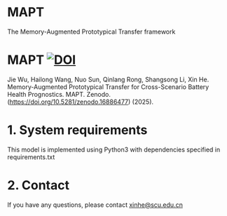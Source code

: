 # MAPT
The Memory-Augmented Prototypical Transfer framework
# MAPT [![DOI](https://zenodo.org/badge/DOI/10.5281/zenodo.16886477.svg)](https://doi.org/10.5281/zenodo.16886477)
Jie Wu, Hailong Wang, Nuo Sun, Qinlang Rong, Shangsong Li, Xin He. Memory-Augmented Prototypical Transfer for Cross-Scenario Battery Health Prognostics. MAPT. Zenodo. (https://doi.org/10.5281/zenodo.16886477) (2025). <br>
# 1. System requirements
This model is implemented using Python3 with dependencies specified in requirements.txt<br>
# 2. Contact
If you have any questions, please contact xinhe@scu.edu.cn
